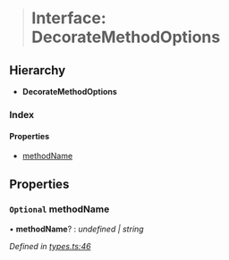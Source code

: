 > # Interface: DecorateMethodOptions

## Hierarchy

* **DecorateMethodOptions**

### Index

#### Properties

* [methodName](_types_.decoratemethodoptions.md#optional-methodname)

## Properties

### `Optional` methodName

• **methodName**? : *undefined | string*

*Defined in [types.ts:46](https://github.com/polkadot-js/api/blob/f95fb6d/packages/api/src/types.ts#L46)*